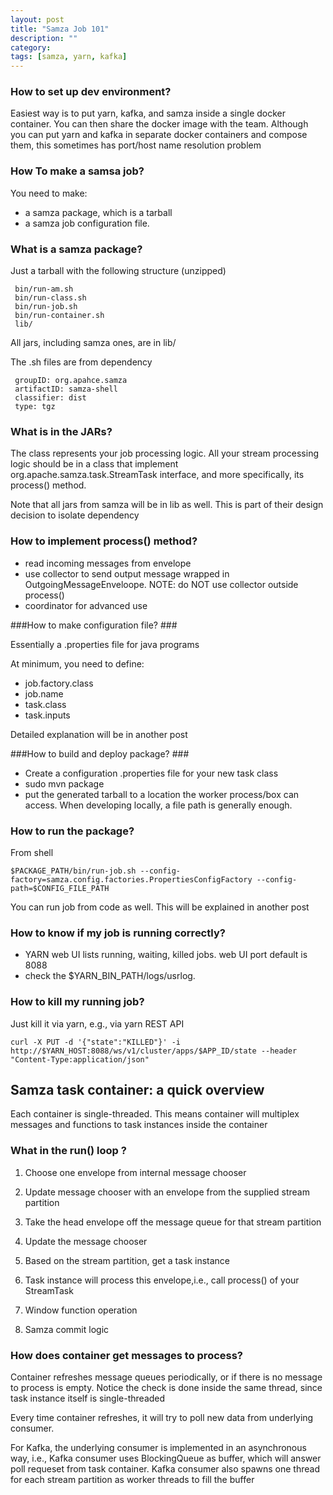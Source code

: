 ```yaml
---
layout: post
title: "Samza Job 101"
description: ""
category: 
tags: [samza, yarn, kafka]
---
```


### How to set up dev environment? ###

Easiest way is to put yarn, kafka, and samza inside a single docker container. You can then share the docker image with the team. Although you can put yarn and kafka in separate docker containers and compose them, this sometimes has port/host name resolution problem


### How To make a samsa job? ###

You need to make: 

* a samza package, which is a tarball 
* a samza job configuration file.


### What is a samza package? ###

Just a tarball with the following structure (unzipped)

	 bin/run-am.sh
	 bin/run-class.sh
	 bin/run-job.sh
	 bin/run-container.sh
	 lib/ 

All jars, including samza ones, are in lib/	

The .sh files are from dependency 

	 groupID: org.apahce.samza 
	 artifactID: samza-shell
	 classifier: dist
	 type: tgz   

### What is in the JARs? ###

The class represents your job processing logic. All your stream processing logic should be in a class that implement org.apache.samza.task.StreamTask interface, and more specifically, its process() method. 

Note that all jars from samza will be in lib as well. This is part of their design decision to isolate dependency


### How to implement process() method? ###

* read incoming messages from envelope
* use collector to send output message wrapped in OutgoingMessageEnveloope. NOTE: do NOT use collector outside process() 
* coordinator for advanced use


###How to make configuration file? ###

Essentially a  .properties file for java programs

At minimum, you need to define:
* job.factory.class
* job.name
* task.class
* task.inputs

Detailed explanation will be in another post

###How to build and deploy package? ###
* Create a configuration .properties file for your new task class
* sudo mvn package
* put the generated tarball to a location the worker process/box can access. When developing locally, a file path is generally enough.

### How to run the package? ###

From shell

```
$PACKAGE_PATH/bin/run-job.sh --config-factory=samza.config.factories.PropertiesConfigFactory --config-path=$CONFIG_FILE_PATH
```

You can run job from code as well. This will be explained in another post

### How to know if my job is running correctly? ###
* YARN web UI lists running, waiting, killed jobs. web UI port default is 8088
* check the $YARN_BIN_PATH/logs/usrlog. 

### How to kill my running job? ###
Just kill it via yarn, e.g., via yarn REST API
```
curl -X PUT -d '{"state":"KILLED"}' -i http://$YARN_HOST:8088/ws/v1/cluster/apps/$APP_ID/state --header "Content-Type:application/json"
```


Samza task container: a quick overview
----------
Each container is single-threaded. This means container will multiplex messages
and functions to task instances inside the container

### What in the run() loop ? ###

1. Choose one envelope from internal message chooser

2. Update message chooser with an envelope from the supplied stream partition 

3. Take the head envelope off the message queue for that stream partition

4. Update the message chooser

5. Based on the stream partition, get a task instance

6. Task instance will process this envelope,i.e., call process() of your StreamTask

7. Window function operation

8. Samza commit logic 


### How does container get messages to process? ###

Container refreshes message queues periodically, or if there is no message to process is empty. Notice the check is done inside the same thread, since task instance itself is single-threaded

Every time container refreshes, it will try to poll new data from underlying consumer. 

For Kafka, the underlying consumer is implemented in an asynchronous way, i.e., Kafka consumer uses BlockingQueue as buffer, which will answer poll requeset from task container. Kafka consumer also spawns one thread for each stream partition as worker threads to fill the buffer
